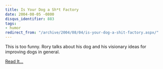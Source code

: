 ```yaml
---
title: Is Your Dog a Sh*t Factory
date: 2004-08-05 -0800
disqus_identifier: 883
tags:
- humor
redirect_from: "/archive/2004/08/04/is-your-dog-a-shit-factory.aspx/"
---
```


This is too funny. Rory talks about his dog and his visionary ideas for
improving dogs in general.

[Read It...](http://neopoleon.com/blog/posts/7468.aspx)

